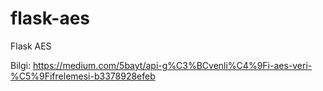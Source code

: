 # flask-aes
Flask AES

Bilgi:
https://medium.com/5bayt/api-g%C3%BCvenli%C4%9Fi-aes-veri-%C5%9Fifrelemesi-b3378928efeb
